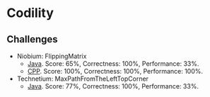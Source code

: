 # Codility

## Challenges
- Niobium: FlippingMatrix
  - [Java](challenges/niobium.java). Score: 65%, Correctness: 100%, Performance: 33%.
  - [CPP](challenges/niobium.cpp). Score: 100%, Correctness: 100%, Performance: 100%.
- Technetium: MaxPathFromTheLeftTopCorner
  - [Java](challenges/technetium.java). Score: 77%, Correctness: 100%, Performance: 33%.
  
  
